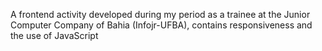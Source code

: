 A frontend activity developed during my period as a trainee at the Junior Computer Company of Bahia (Infojr-UFBA), contains responsiveness and the use of JavaScript

